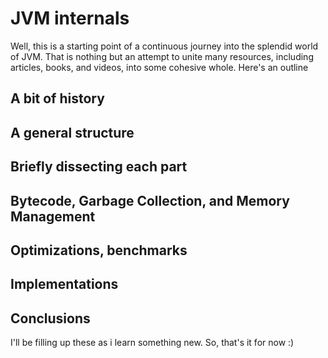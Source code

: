 # JVM internals

Well, this is a starting point of a continuous journey into the splendid world of JVM. That is nothing but an attempt to unite many resources, including articles,
books, and videos, into some cohesive whole. Here's an outline

## A bit of history

## A general structure

## Briefly dissecting each part

## Bytecode, Garbage Collection, and Memory Management

## Optimizations, benchmarks

## Implementations

## Conclusions

I'll be filling up these as i learn something new. So, that's it for now :)
